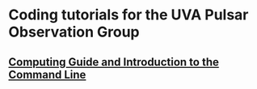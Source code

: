# Coding tutorials for the UVA Pulsar Observation Group

## [Computing Guide and Introduction to the Command Line](computer.html)

